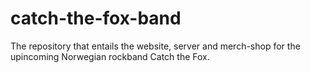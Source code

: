 # catch-the-fox-band
The repository that entails the website, server and merch-shop for the upincoming Norwegian rockband Catch the Fox.

